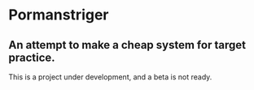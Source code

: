# Pormanstriger
## An attempt to make a cheap system for target practice.

This is a project under development, and a beta is not ready.
